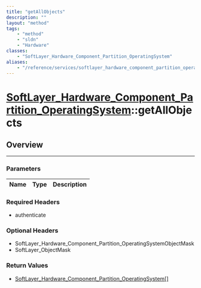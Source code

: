 ```yaml
---
title: "getAllObjects"
description: ""
layout: "method"
tags:
    - "method"
    - "sldn"
    - "Hardware"
classes:
    - "SoftLayer_Hardware_Component_Partition_OperatingSystem"
aliases:
    - "/reference/services/softlayer_hardware_component_partition_operatingsystem/getAllObjects"
---
```

# [SoftLayer_Hardware_Component_Partition_OperatingSystem](/reference/services/SoftLayer_Hardware_Component_Partition_OperatingSystem)::getAllObjects




## Overview 


-----

### Parameters 
|Name | Type | Description |
| --- | --- | --- |


### Required Headers
* authenticate


### Optional Headers
* SoftLayer_Hardware_Component_Partition_OperatingSystemObjectMask
* SoftLayer_ObjectMask

### Return Values
* <a href='/reference/datatypes/SoftLayer_Hardware_Component_Partition_OperatingSystem'>SoftLayer_Hardware_Component_Partition_OperatingSystem[] </a>




